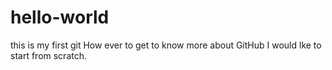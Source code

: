 hello-world
===========

this is my first git
How ever to get to know more about GitHub I would lke to start from scratch.
